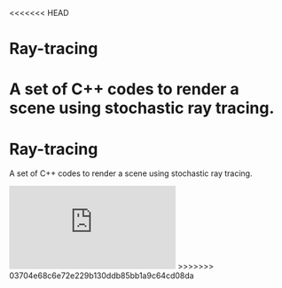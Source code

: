 <<<<<<< HEAD
# Ray-tracing
A set of C++ codes to render a scene using stochastic ray tracing.
=======
# Ray-tracing
A set of C++ codes to render a scene using stochastic ray tracing.

<embed src="https://github.com/mehdi-elion/Ray-tracing/blob/main/Rapport%20RayTracing%20-%20Elion%20Mehdi.pdf" type="application/pdf">
>>>>>>> 03704e68c6e72e229b130ddb85bb1a9c64cd08da
